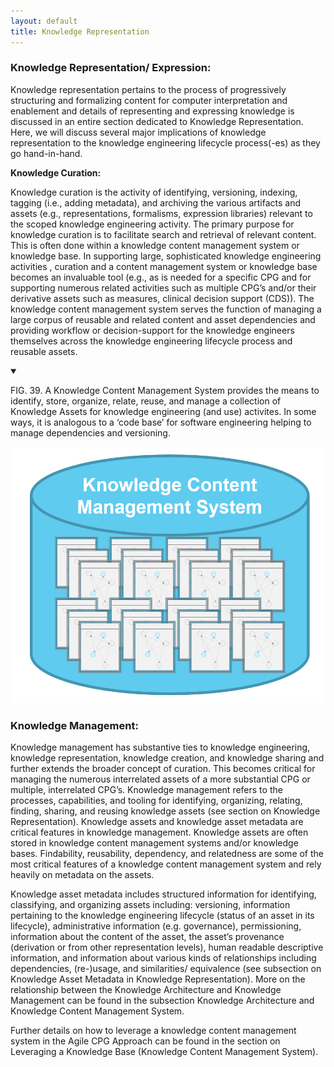 ```yaml
---
layout: default
title: Knowledge Representation
---
```


### **Knowledge Representation/ Expression:**

Knowledge representation pertains to the process of progressively structuring and formalizing content for computer interpretation and enablement and details of representing and expressing knowledge is discussed in an entire section dedicated to Knowledge Representation. <!-- -06- Knowledge Representation !-->  Here, we will discuss several major implications of knowledge representation to the knowledge engineering lifecycle process(-es) as they go hand-in-hand.

**Knowledge Curation:**

Knowledge curation is the activity of identifying, versioning, indexing, tagging (i.e., adding metadata), and archiving the various artifacts and assets (e.g., representations, formalisms, expression libraries) relevant to the scoped knowledge engineering activity. The primary purpose for knowledge curation is to facilitate search and retrieval of relevant content.  This is often done within a knowledge content management system or knowledge base.  In supporting large, sophisticated knowledge engineering activities , curation and a content management system or knowledge base becomes an invaluable tool (e.g., as is needed for a specific CPG and for supporting numerous related activities such as multiple CPG’s and/or their derivative assets such as measures, clinical decision support (CDS)).   The knowledge content management system serves the function of managing a large corpus of reusable and related content and asset dependencies and  providing workflow or decision-support for the knowledge engineers themselves across the knowledge engineering lifecycle process and reusable assets.

<details open>

<summary>

FIG. 39.  A Knowledge Content Management System provides the means to identify, store, organize, relate, reuse, and manage a collection of Knowledge Assets for knowledge engineering (and use) activites.  In some ways, it is analogous to a ‘code base’ for software engineering helping to manage dependencies and versioning.

</summary>

<img src="assets/images/CPG-KCMS.png" alt="image_tooltip" class="img-responsive img-rounded center-block"/>

</details>


### **Knowledge Management:**

Knowledge management has substantive ties to  knowledge engineering, knowledge representation, knowledge creation, and knowledge sharing and further extends the broader concept of curation.  This becomes critical for managing the numerous interrelated assets of a more substantial CPG or multiple, interrelated CPG’s.  Knowledge management refers to the processes, capabilities, and tooling for identifying, organizing, relating, finding, sharing, and reusing knowledge assets (see section on Knowledge Representation). <!-- link to 06 !-->  Knowledge assets and knowledge asset metadata are critical features in knowledge management.  Knowledge assets are often stored in knowledge content management systems and/or knowledge bases.    Findability, reusability, dependency, and relatedness are some of the most critical features of a knowledge content management system and rely heavily on metadata on the assets.

Knowledge asset metadata includes structured information for identifying, classifying, and organizing assets including: versioning, information pertaining to the knowledge engineering lifecycle (status of an asset in its lifecycle), administrative information (e.g. governance), permissioning, information about the content of the asset, the asset’s provenance (derivation or from other representation levels), human readable descriptive information, and information about various kinds of relationships including dependencies, (re-)usage, and similarities/ equivalence (see subsection on Knowledge Asset Metadata <!-- link to 06.02 !--> in Knowledge Representation).  More on the relationship between the Knowledge Architecture and Knowledge Management can be found in the subsection Knowledge Architecture and Knowledge Content Management System. <!-- link to 06.03 !-->

Further details on how to leverage a knowledge content management system in the Agile CPG Approach can be found in the section on Leveraging a Knowledge Base (Knowledge Content Management System). <!-- link to 05.06 !-->
